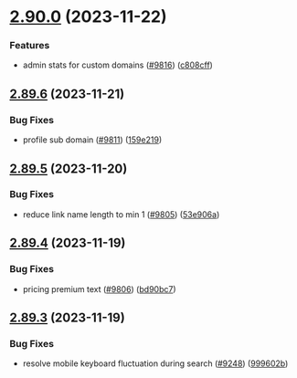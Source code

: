 # [2.90.0](https://github.com/EddieHubCommunity/BioDrop/compare/v2.89.6...v2.90.0) (2023-11-22)


### Features

* admin stats for custom domains ([#9816](https://github.com/EddieHubCommunity/BioDrop/issues/9816)) ([c808cff](https://github.com/EddieHubCommunity/BioDrop/commit/c808cff4622705df632777b8c3442fa75af96bab))



## [2.89.6](https://github.com/EddieHubCommunity/BioDrop/compare/v2.89.5...v2.89.6) (2023-11-21)


### Bug Fixes

* profile sub domain ([#9811](https://github.com/EddieHubCommunity/BioDrop/issues/9811)) ([159e219](https://github.com/EddieHubCommunity/BioDrop/commit/159e21902bc7390c63a666db9d80fcb316210fd1))



## [2.89.5](https://github.com/EddieHubCommunity/BioDrop/compare/v2.89.4...v2.89.5) (2023-11-20)


### Bug Fixes

* reduce link name length to min 1 ([#9805](https://github.com/EddieHubCommunity/BioDrop/issues/9805)) ([53e906a](https://github.com/EddieHubCommunity/BioDrop/commit/53e906ae4df720c3cd0e3505fe9e3e1720c99a37))



## [2.89.4](https://github.com/EddieHubCommunity/BioDrop/compare/v2.89.3...v2.89.4) (2023-11-19)


### Bug Fixes

* pricing premium text ([#9806](https://github.com/EddieHubCommunity/BioDrop/issues/9806)) ([bd90bc7](https://github.com/EddieHubCommunity/BioDrop/commit/bd90bc7e50e7795c2e7dfd3f3b06298b64f0aadb))



## [2.89.3](https://github.com/EddieHubCommunity/BioDrop/compare/v2.89.2...v2.89.3) (2023-11-19)


### Bug Fixes

* resolve mobile keyboard fluctuation during search ([#9248](https://github.com/EddieHubCommunity/BioDrop/issues/9248)) ([999602b](https://github.com/EddieHubCommunity/BioDrop/commit/999602bae3a2b267a68fd2d8e55282bbfe979501))



